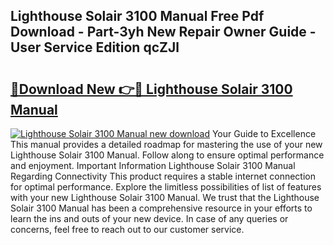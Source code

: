 ## Lighthouse Solair 3100 Manual Free Pdf Download - Part-3yh New Repair Owner Guide - User Service Edition qcZJl

# <h2><a href="http://bc35459.oget.top/?id=Lighthouse+Solair+3100+Manual">🔗Download New 👉🔴 Lighthouse Solair 3100 Manual</a></h2>

[![Lighthouse Solair 3100 Manual new download](https://i.imgur.com/5g1atiW.png)](http://bc35459.oget.top/?id=Lighthouse+Solair+3100+Manual)
Your Guide to Excellence This manual provides a detailed roadmap for mastering the use of your new Lighthouse Solair 3100 Manual. Follow along to ensure optimal performance and enjoyment. Important Information Lighthouse Solair 3100 Manual Regarding Connectivity This product requires a stable internet connection for optimal performance. Explore the limitless possibilities of list of features with your new Lighthouse Solair 3100 Manual. We trust that the Lighthouse Solair 3100 Manual has been a comprehensive resource in your efforts to learn the ins and outs of your new device. In case of any queries or concerns, feel free to reach out to our customer service.
